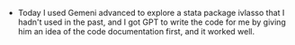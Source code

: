 - Today I used Gemeni advanced to explore a stata package ivlasso that I hadn't used in the past, and I got GPT to write the code for me by giving him an idea of the code documentation first, and it worked well.